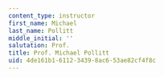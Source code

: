 ```yaml
---
content_type: instructor
first_name: Michael
last_name: Pollitt
middle_initial: ''
salutation: Prof.
title: Prof. Michael Pollitt
uid: 4de161b1-6112-3439-8ac6-53ae82cf4f8c
---
```

